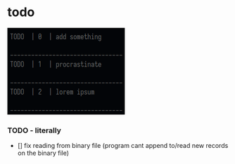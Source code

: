 # todo
![screenshot](screenshot.png)

### TODO - literally
- [] fix reading from binary file (program cant append to/read new records on the binary file)
